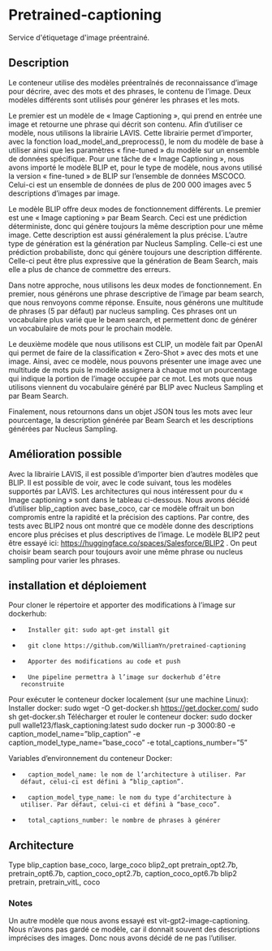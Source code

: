 # Pretrained-captioning
Service d'étiquetage d'image préentrainé.  


## Description
Le conteneur utilise des modèles préentraînés de reconnaissance d’image pour décrire, avec des mots et des phrases, le contenu de l’image. Deux modèles différents sont utilisés pour générer les phrases et les mots.
 
Le premier est un modèle de « Image Captioning », qui prend en entrée une image et retourne une phrase qui décrit son contenu. Afin d’utiliser ce modèle, nous utilisons la librairie LAVIS. Cette librairie permet d’importer, avec la fonction load_model_and_preprocess(), le nom du modèle de base à utiliser ainsi que les paramètres « fine-tuned » du modèle sur un ensemble de données spécifique. Pour une tâche de « Image Captioning », nous avons importé le modèle BLIP et, pour le type de modèle, nous avons utilisé la version « fine-tuned » de BLIP sur l’ensemble de données MSCOCO. Celui-ci est un ensemble de données de plus de 200 000 images avec 5 descriptions d’images par image.
 
Le modèle BLIP offre deux modes de fonctionnement différents. Le premier est une « Image captioning » par Beam Search. Ceci est une prédiction déterministe, donc qui génère toujours la même description pour une même image. Cette description est aussi généralement la plus précise. L’autre type de génération est la génération par Nucleus Sampling. Celle-ci est une prédiction probabiliste, donc qui génère toujours une description différente. Celle-ci peut être plus expressive que la génération de Beam Search, mais elle a plus de chance de commettre des erreurs.
 
Dans notre approche, nous utilisons les deux modes de fonctionnement. En premier, nous générons une phrase descriptive de l’image par beam search, que nous renvoyons comme réponse. Ensuite, nous générons une multitude de phrases (5 par défaut) par nucleus sampling. Ces phrases ont un vocabulaire plus varié que le beam search, et permettent donc de générer un vocabulaire de mots pour le prochain modèle.
 
Le deuxième modèle que nous utilisons est CLIP, un modèle fait par OpenAI qui permet de faire de la classification « Zero-Shot » avec des mots et une image. Ainsi, avec ce modèle, nous pouvons présenter une image avec une multitude de mots puis le modèle assignera à chaque mot un pourcentage qui indique la portion de l’image occupée par ce mot. Les mots que nous utilisons viennent du vocabulaire généré par BLIP avec Nucleus Sampling et par Beam Search.
 
Finalement, nous retournons dans un objet JSON tous les mots avec leur pourcentage, la description générée par Beam Search et les descriptions générées par Nucleus Sampling.
 
## Amélioration possible
Avec la librairie LAVIS, il est possible d’importer bien d’autres modèles que BLIP. Il est possible de voir, avec le code suivant, tous les modèles supportés par LAVIS. Les architectures qui nous intéressent pour du « Image captioning » sont dans le tableau ci-dessous. Nous avons décidé d’utiliser blip_caption avec base_coco, car ce modèle offrait un bon compromis entre la rapidité et la précision des captions. Par contre, des tests avec BLIP2 nous ont montré que ce modèle donne des descriptions encore plus précises et plus descriptives de l’image. Le modèle BLIP2 peut être essayé ici: https://huggingface.co/spaces/Salesforce/BLIP2 . On peut choisir beam search pour toujours avoir une même phrase ou nucleus sampling pour varier les phrases.
 
 
## installation et déploiement
Pour cloner le répertoire et apporter des modifications à l’image sur dockerhub:
-   	Installer git: sudo apt-get install git
-   	git clone https://github.com/WilliamYn/pretrained-captioning
-   	Apporter des modifications au code et push
-   	Une pipeline permettra à l’image sur dockerhub d’être reconstruite
 
Pour exécuter le conteneur docker localement (sur une machine Linux):
Installer docker:
sudo wget -O get-docker.sh https://get.docker.com/
sudo sh get-docker.sh
Télécharger et rouler le conteneur docker:
sudo docker pull walle123/flask_captioning:latest
sudo docker run -p 3000:80 -e caption_model_name=”blip_caption” -e caption_model_type_name=”base_coco” -e total_captions_number=”5”
 
Variables d’environnement du conteneur Docker:
-   	caption_model_name: le nom de l’architecture à utiliser. Par défaut, celui-ci est défini à “blip_caption”.
-   	caption_model_type_name: le nom du type d’architecture à utiliser. Par défaut, celui-ci et défini à “base_coco”.
-   	total_captions_number: le nombre de phrases à générer
 
## Architecture
Type
blip_caption
base_coco, large_coco
blip2_opt
pretrain_opt2.7b, pretrain_opt6.7b, caption_coco_opt2.7b, caption_coco_opt6.7b
blip2
pretrain, pretrain_vitL, coco

### Notes
Un autre modèle que nous avons essayé est vit-gpt2-image-captioning. Nous n’avons pas gardé ce modèle, car il donnait souvent des descriptions imprécises des images. Donc nous avons décidé de ne pas l’utiliser.
